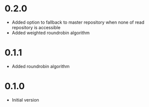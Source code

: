 # 0.2.0
- Added option to fallback to master repository when none of read repository is accessible
- Added weighted roundrobin algorithm

# 0.1.1
- Added roundrobin algorithm

# 0.1.0
- Initial version
